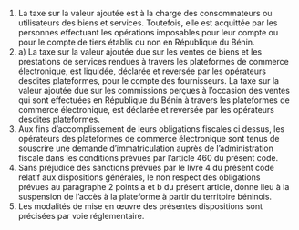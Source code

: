 1) La taxe sur la valeur ajoutée est à la charge des consommateurs ou utilisateurs des biens et services. Toutefois, elle est acquittée par les personnes effectuant les opérations imposables pour leur compte ou pour le compte de tiers établis ou non en République du Bénin.
2) a) La taxe sur la valeur ajoutée due sur les ventes de biens et les prestations de services  rendues  à  travers  les  plateformes  de  commerce  électronique,  est  liquidée, déclarée  et  reversée  par  les  opérateurs  desdites  plateformes,  pour  le  compte  des fournisseurs. La taxe sur la valeur ajoutée due sur les commissions perçues à l’occasion des ventes qui sont effectuées en République du Bénin à travers les plateformes de commerce électronique, est déclarée et reversée par les opérateurs desdites plateformes.
2) Aux fins d’accomplissement de leurs obligations fiscales ci dessus, les opérateurs
des  plateformes  de  commerce  électronique  sont  tenus  de  souscrire  une  demande d’immatriculation auprès de l’administration fiscale dans les conditions prévues par l’article 460 du présent code.
3) Sans préjudice des sanctions prévues par le livre 4 du présent code relatif aux
dispositions générales, le non respect des obligations prévues au paragraphe 2 points a et b du présent article, donne lieu à la suspension de l’accès à la plateforme à partir du territoire béninois.
4) Les modalités de mise en œuvre des présentes dispositions sont précisées par voie
réglementaire.